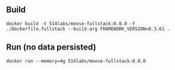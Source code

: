 ## Build

```
docker build -t 514labs/moose-fullstack:0.0.0 -f ./Dockerfile.fullstack --build-arg FRAMEWORK_VERSION=0.3.61 .
```

## Run (no data persisted)

```
docker run --memory=4g 514labs/moose-fullstack:0.0.0
```
